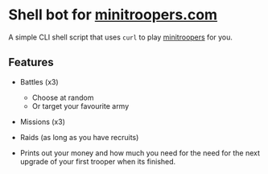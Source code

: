 # Shell bot for [minitroopers.com][minitroopers.com]

A simple CLI shell script that uses `curl` to play [minitroopers][minitroopers.com] for you.

## Features

* Battles (x3)
  * Choose at random
  * Or target your favourite army

* Missions (x3)

* Raids (as long as you have recruits)

* Prints out your money and how much you need for the need for the next upgrade of your first trooper when its finished.

[minitroopers.com]: http://bl77.minitroopers.com